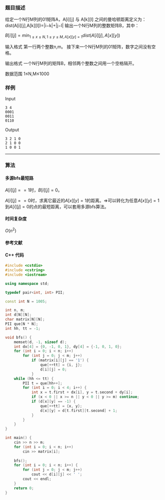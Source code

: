 ### 题目描述

给定一个N行M列的01矩阵A，A[i][j] 与 A[k][l] 之间的曼哈顿距离定义为：
dist(A[i][j],A[k][l])=|i−k|+|j−l|
输出一个N行M列的整数矩阵B，其中：

$B[i][j]=min_{1≤x≤N,1≤y≤M,A[x][y]=1}dist(A[i][j],A[x][y])$

输入格式
第一行两个整数n,m。
接下来一个N行M列的01矩阵，数字之间没有空格。

输出格式
一个N行M列的矩阵B，相邻两个整数之间用一个空格隔开。

数据范围
1≤N,M≤1000

### 样例

Input

```
3 4
0001
0011
0110
```

Output

```
3 2 1 0
2 1 0 0
1 0 0 1
```

----------

### 算法
#### 多源bfs最短路

$A[i][j] == 1$时，$B[i][j] = 0$。

$A[i][j] == 0$时，求离它最近的$A[x][y] = 1$的距离。=>可以转化为任意$A[x][y] = 1$到$A[i][j] = 0$的点的最短距离，可以套用多源bfs算法。


#### 时间复杂度

$O(n ^ 2)$

#### 参考文献

#### C++ 代码

``` cpp
#include <cstdio>
#include <cstring>
#include <iostream>

using namespace std;

typedef pair<int, int> PII;

const int N = 1005;

int n, m;
int d[N][N];
char matrix[N][N];
PII que[N * N];
int hh, tt = -1;

void bfs() {
    memset(d, -1, sizeof d);
    int dx[4] = {0, -1, 0, 1}, dy[4] = {-1, 0, 1, 0};
    for (int i = 0; i < n; i++)
        for (int j = 0; j < m; j++)
            if (matrix[i][j] == '1') {
                que[++tt] = {i, j};
                d[i][j] = 0;
            }
    while (hh <= tt) {
        PII t = que[hh++];
        for (int i = 0; i < 4; i++) {
            int x = t.first + dx[i], y = t.second + dy[i];
            if (x < 0 || x >= n || y < 0 || y >= m) continue;
            if (d[x][y] == -1) {
                que[++tt] = {x, y};
                d[x][y] = d[t.first][t.second] + 1;
            }
        }
    }
}

int main() {
    cin >> n >> m;
    for (int i = 0; i < n; i++)
        cin >> matrix[i];
    
    bfs();
    for (int i = 0; i < n; i++) {
        for (int j = 0; j < m; j++)
            cout << d[i][j] << ' ';
        cout << endl;
    }
    return 0;
}
```